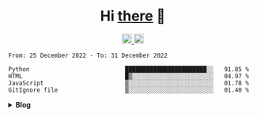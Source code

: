 <h1 align="center">Hi <a href="https://glyb.github.io" target="_blank">there</a> 👋</h1>
<div align="center">
  <a href="https://discord.gg/FVVhEG5y2g">
  <img alt="Discord" width="20px" src="https://raw.githubusercontent.com/peterthehan/peterthehan/master/assets/discord.svg" />
  </a>
  <a href="#">
  <img alt="LinkedIN" width="20px" src="https://raw.githubusercontent.com/peterthehan/peterthehan/master/assets/linkedin.svg" />
  </a>
</div>
 <!--START_SECTION:waka-->

```text
From: 25 December 2022 - To: 31 December 2022

Python                           ███████████████████████░░   91.85 %
HTML                             █▒░░░░░░░░░░░░░░░░░░░░░░░   04.97 %
JavaScript                       ▒░░░░░░░░░░░░░░░░░░░░░░░░   01.78 %
GitIgnore file                   ▒░░░░░░░░░░░░░░░░░░░░░░░░   01.40 %
```

<!--END_SECTION:waka-->
<details close="true">
  <summary><b>Blog</b></summary>
 <a target="_blank" href="https://github-readme-medium-recent-article.vercel.app/medium/@GLYB/0"><img src="https://github-readme-medium-recent-article.vercel.app/medium/@GLYB/0" alt="Recent Article 0"> 

<a target="_blank" href="https://github-readme-medium-recent-article.vercel.app/medium/@GLYB/2"><img src="https://github-readme-medium-recent-article.vercel.app/medium/@GLYB/2" alt="Recent Article 2"> 
 </details>




 
